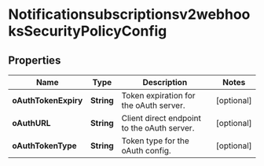 
# Notificationsubscriptionsv2webhooksSecurityPolicyConfig

## Properties
Name | Type | Description | Notes
------------ | ------------- | ------------- | -------------
**oAuthTokenExpiry** | **String** | Token expiration for the oAuth server. |  [optional]
**oAuthURL** | **String** | Client direct endpoint to the oAuth server. |  [optional]
**oAuthTokenType** | **String** | Token type for the oAuth config. |  [optional]



